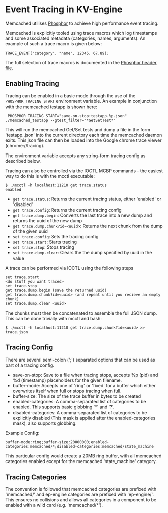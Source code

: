 # Event Tracing in KV-Engine

Memcached utilises [Phosphor](http://github.com/couchbase/phosphor) to achieve
high performance event tracing.

Memcached is explicitly tooled using trace macros which log timestamps and
some associated metadata (categories, names, arguments). An example of such a
trace macro is given below:

    TRACE_EVENT("category", "name", 12345, 67.89);

The full selection of trace macros is documented in the
[Phosphor header file](https://github.com/couchbase/phosphor/blob/master/include/phosphor/phosphor.h).

## Enabling Tracing

Tracing can be enabled in a basic mode through the use of the
`PHOSPHOR_TRACING_START` environment variable. An example in conjunction with
the memcached testapp is shown here:

     PHOSPHOR_TRACING_START="save-on-stop:testapp.%p.json" ./memcached_testapp --gtest_filter="*GetSetTest*"

This will run the memcached Get/Set tests and dump a file in the form
'testapp.<pid>.json' into the current directory each time the memcached daemon
exits. This json file can then be loaded into the Google chrome trace viewer
(chrome://tracing).

The environment variable accepts any string-form tracing config as described
below.

Tracing can also be controlled via the IOCTL MCBP commands - the easiest way
to do this is with the mcctl executable:

    $ ./mcctl -h localhost:11210 get trace.status
    enabled

- `get trace.status`: Returns the current tracing status, either 'enabled' or
'disabled'
- `get trace.config`: Returns the current tracing config
- `get trace.dump.begin`: Converts the last trace into a new dump and returns
the uuid of the new dump
- `get trace.dump.chunk?id=<uuid>`: Returns the next chunk from the dump of
the given uuid
- `set trace.config`: Sets the tracing config
- `set trace.start`: Starts tracing
- `set trace.stop`: Stops tracing
- `set trace.dump.clear`: Clears the the dump specified by uuid in the value

A trace can be performed via IOCTL using the following steps

    set trace.start
    <do stuff you want traced>
    set trace.stop
    get trace.dump.begin (save the returned uuid)
    get trace.dump.chunk?id=<uuid> (and repeat until you recieve an empty chunk)
    set trace.dump.clear <uuid>

The chunks must then be concatenated to assemble the full JSON dump. This can be
done trivially with mcctl and bash:

    $ ./mcctl -h localhost:11210 get trace.dump.chunk?id=<uuid> >> trace.json

## Tracing Config
There are several semi-colon (';') separated options that can be used as part of
a tracing config.

- save-on-stop: Save to a file when tracing stops, accepts %p (pid) and %d
(timestamp) placeholders for the given filename.
- buffer-mode: Accepts one of 'ring' or 'fixed' for a buffer which either
overwrites itself when full or stops tracing when full.
- buffer-size: The size of the trace buffer in bytes to be created
- enabled-categories: A comma-separated list of categories to be enabled. This
supports basic globbing '*' and '?'.
- disabled-categories: A comma-separated list of categories to be explicitly
disabled (This mask is applied after the enabled-categories mask), also supports
globbing.

Example Config:

    buffer-mode:ring;buffer-size:20000000;enabled-categories:memcached/*;disabled-categories:memcached/state_machine

This particular config would create a 20MB ring buffer, with all memcached
categories enabled except for the memcached 'state_machine' category.

## Tracing Categories

The convention is followed that memcached categories are prefixed with
'memcached/' and ep-engine categories are prefixed with 'ep-engine/'. This
ensures no collisions and allows all categories in a component to be enabled
with a wild card (e.g. 'memcached/*').
